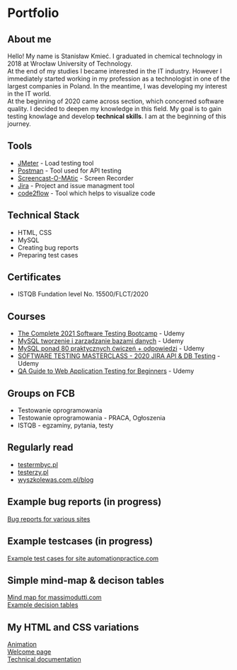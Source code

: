 # Portfolio
## About me
Hello! My name is Stanisław Kmieć. I graduated in chemical technology in 2018 at Wrocław University of Technology.<br>At the end of my studies I became interested in the IT industry. However I immediately started working in my profession as a technologist in one of the largest companies in Poland. In the meantime, I was developing my interest in the IT world. <br> At the beginning of 2020 came across section, which concerned software quality. I decided to deepen my knowledge in this field.  My goal is to gain testing knowlage and develop **technical skills**. I am at the beginning of this journey.
## Tools
- [JMeter](https://jmeter.apache.org/) - Load testing tool
- [Postman](https://www.postman.com/) - Tool used for API testing
- [Screencast-O-MAtic](https://screencast-o-matic.com/) - Screen Recorder
- [Jira](https://www.atlassian.com/pl/software/jira) - Project and issue managment tool
- [code2flow](https://code2flow.com/) - Tool which helps to visualize code
## Technical Stack
- HTML, CSS
- MySQL
- Creating bug reports
- Preparing test cases
## Certificates
- ISTQB Fundation level No. 15500/FLCT/2020
## Courses
- [The Complete 2021 Software Testing Bootcamp](https://www.udemy.com/course/testerbootcamp/) - Udemy
- [MySQL tworzenie i zarządzanie bazami danych](https://www.udemy.com/course/mysql-tworzenie-i-zarzadzanie-bazami-danych/) - Udemy
- [MySQL ponad 80 praktycznych ćwiczeń + odpowiedzi](https://www.udemy.com/course/mysql-ponad-80-praktycznych-cwiczen-odpowiedzi/) - Udemy
- [SOFTWARE TESTING MASTERCLASS - 2020 JIRA API & DB Testing](https://www.udemy.com/course/software-manualtesting/) - Udemy
- [QA Guide to Web Application Testing for Beginners](https://www.udemy.com/course/qa-guide-to-web-application-testing-for-beginners/) - Udemy
## Groups on FCB
- Testowanie oprogramowania
- Testowanie oprogramowania - PRACA, Ogłoszenia
- ISTQB - egzaminy, pytania, testy
## Regularly read
- [testermbyc.pl](https://testerembyc.pl/)
- [testerzy.pl](https://testerzy.pl/)
- [wyszkolewas.com.pl/blog](https://www.wyszkolewas.com.pl/blog/)
## Example bug reports (in progress)
[Bug reports for various sites](https://drive.google.com/file/d/1hF3OS02oWw6Wj2Ef0JbBf6xKbx1VSAgp/view?usp=sharing)
## Example testcases (in progress)
[Example test cases for site automationpractice.com](https://docs.google.com/spreadsheets/d/1l514qudWuG8EBt4BJaq058Mfeypx5dM5nKts333Z080/edit?usp=sharing)
## Simple mind-map & decison tables
[Mind map for massimodutti.com](https://drive.google.com/file/d/1UaRjl82l5joDhXthTLRMNvx8XqQWZGUf/view?usp=sharing)  
[Example decision tables](https://drive.google.com/file/d/1fRAY5B36LF9hy_7YYTvPaJEwX5TrY-JO/view?usp=sharing)
## My HTML and CSS variations
[Animation](https://codepen.io/Stasieq/pen/OKRNLZ)       
[Welcome page](https://codepen.io/Stasieq/pen/gJYPMx)   
[Technical documentation](https://codepen.io/Stasieq/pen/VNBBew)   



